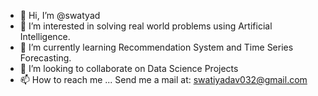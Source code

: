 - 👋 Hi, I’m @swatyad
- 👀 I’m interested in solving real world problems using Artificial Intelligence.
- 🌱 I’m currently learning Recommendation System and Time Series Forecasting.
- 💞️ I’m looking to collaborate on Data Science Projects
- 📫 How to reach me ... Send me a mail at: swatiyadav032@gmail.com

<!---
swatyad/swatyad is a ✨ special ✨ repository because its `README.md` (this file) appears on your GitHub profile.
You can click the Preview link to take a look at your changes.
--->
